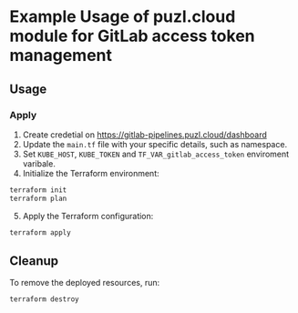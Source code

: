 # Example Usage of puzl.cloud module for GitLab access token management

## Usage

### Apply

1. Create credetial on https://gitlab-pipelines.puzl.cloud/dashboard
2. Update the `main.tf` file with your specific details, such as namespace.
3. Set `KUBE_HOST`, `KUBE_TOKEN` and `TF_VAR_gitlab_access_token` enviroment varibale.
4. Initialize the Terraform environment:

```bash
terraform init
terraform plan
```

5. Apply the Terraform configuration:

```bash
terraform apply
```

## Cleanup

To remove the deployed resources, run:

```bash
terraform destroy
```
